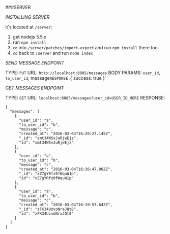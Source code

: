 ###SERVER

*INSTALLING SERVER*

it's located at `/server`:

1. get nodejs 5.5.x
2. run `npm install`
3. `cd` into `/server/patches/import-export` and run `npm install` there too
4. `cd` back to `/server` and run `node index`

*SEND MESSAGE ENDPOINT*

TYPE: `PUT`
URL: `http://localhost:8005/messages`
BODY PARAMS: `user_id`, `to_user_id`, message`
RESPONSE: `{ success: true }`

*GET MESSAGES ENDPOINT*

TYPE: `GET`
URL: `localhost:8005/messages?user_id=USER_ID_HERE`
RESPONSE:
```
{
  "messages": [
    {
      "user_id": "a",
      "to_user_id": "b",
      "message": "c",
      "created_at": "2016-03-04T16:20:27.145Z",
      "_id": "smt34WSvJuRjwEjz",
      "id": "smt34WSvJuRjwEjz"
    },
    {
      "user_id": "a",
      "to_user_id": "b",
      "message": "c",
      "created_at": "2016-03-04T16:36:47.062Z",
      "_id": "xZ7gYRfz0fWquW1p",
      "id": "xZ7gYRfz0fWquW1p"
    },
    {
      "user_id": "a",
      "to_user_id": "b",
      "message": "c",
      "created_at": "2016-03-04T16:19:57.642Z",
      "_id": "zFK34UzvoNraJQt8",
      "id": "zFK34UzvoNraJQt8"
    }
  ]
}
```